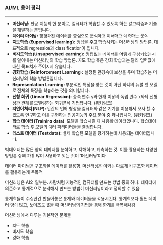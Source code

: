 ### **AI/ML 용어 정리**

---

- **머신러닝:** 인공 지능의 한 분야로, 컴퓨터가 학습할 수 있도록 하는 알고리즘과 기술을 개발하는 분입니다.
- **데이터 마이닝:** 정형화된 데이터를 중심으로 분석하고 이해하고 예측하는 분야
- **지도학습 (Supervised learning):** 정답을 주고 학습시키는 머신러닝의 방법론. 대표적으로 regression과 classification이 입니다.
- **비지도학습 (Unsupervised learning):** 정답없는 데이터를 어떻게 구성되었는지를 알아내는 머신러닝의 학습 방법론. 지도 학습 혹은 강화 학습과는 달리 입력값에 대한 목표치가 주어지지 않습니다.
- **강화학습 (Reinforcement Learning):** 설정된 환경속에 보상을 주며 학습하는 머신러닝의 학습 방법론입니다.
- **Representation Learning:** 부분적인 특징을 찾는 것이 아닌 하나의 뉴럴 넷 모델로 전체의 특징을 학습하는 것을 의미합니다.
- **선형 회귀 (Linear Regression):** 종속 변수 y와 한개 이상의 독립 변수 x와의 선형 상관 관계를 모델링하는 회귀분석 기법입니다. ([위키링크](https://ko.wikipedia.org/wiki/선형_회귀))
- **자연어처리 (NLP):** 인간의 언어 형상을 컴퓨터와 같은 기계를 이용해서 모사 할 수 있도록 연구하고 이를 구현하는 인공지능의 주요 분야 중 하나입니다. ([위키링크](https://ko.wikipedia.org/wiki/자연어_처리))
- **학습 데이터 (Training data):** 모델을 학습시킬 때 사용할 데이터입니다. 학습데이터로 학습 후 모델의 여러 파라미터들을 결정합니다.
- **테스트 데이터 (Test data):** 실제 학습된 모델을 평가하는데 사용되는 데이터입니다.



빅데이터는 많은 양의 데이터를 분석하고, 이해하고, 예측하는 것. 이를 활용하는 다양한 방법론 중에 가장 많이 사용하고 있는 것이 '머신러닝'이다.

데이터 마이닝은 구조화된 데이터를 활용함. 머신러닝은 이와는 다르게 비구조화 데이터를 활용하는게 주목적

머신러닝은 AI의 일부분. 사람처럼 지능적인 컴퓨터를 만드는 방법 중의 하나. 데이터에 의존하고 통계적으로 분석해서 만드는 방법이 머신러닝이라고 정의할 수 있음

통계학들이 수십년간 만들어놓은 통계와 데이터들을 적용시킨다. 통계학보다 훨씬 데이터 양이 많고, 노이즈도 많을 때 머신러닝의 기법을 통해 한계를 극복해나감



머신러닝에서 다루는 기본적인 문제들

- 지도 학습
- 비지도 학습
- 강화 학습